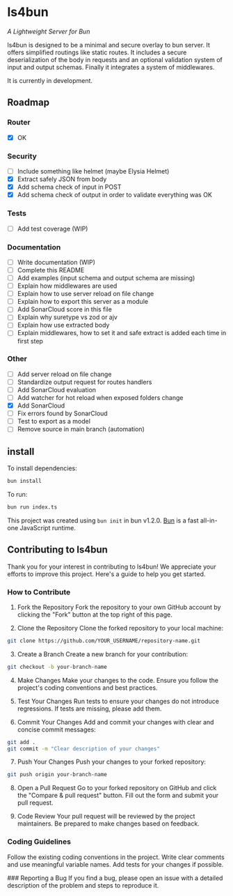 # ls4bun
*A Lightweight Server for Bun*


ls4bun is designed to be a minimal and secure overlay to bun server. It offers simplified routings like static routes. It includes a secure deserialization of the body in requests and an optional validation system of input and output schemas. Finally it integrates a system of middlewares.

It is currently in development.

## Roadmap

### Router
- [X] OK

### Security
- [ ] Include something like helmet (maybe Elysia Helmet)
- [X] Extract safely JSON from body
- [X] Add schema check of input in POST
- [X] Add schema check of output in order to validate everything was OK

### Tests
- [ ] Add test coverage (WIP)

### Documentation
- [ ] Write documentation (WIP)
- [ ] Complete this README
- [ ] Add examples (input schema and output schema are missing)
- [ ] Explain how middlewares are used
- [ ] Explain how to use server reload on file change
- [ ] Explain how to export this server as a module
- [ ] Add SonarCloud score in this file
- [ ] Explain why suretype vs zod or ajv
- [ ] Explain how use extracted body
- [ ] Explain middlewares, how to set it and safe extract is added each time in first step

### Other
- [ ] Add server reload on file change
- [ ] Standardize output request for routes handlers
- [ ] Add SonarCloud evaluation
- [ ] Add watcher for hot reload when exposed folders change
- [X] Add SonarCloud
- [ ] Fix errors found by SonarCloud
- [ ] Test to export as a model
- [ ] Remove source in main branch (automation)

## install
To install dependencies:

```bash
bun install
```

To run:

```bash
bun run index.ts
```

This project was created using `bun init` in bun v1.2.0. [Bun](https://bun.sh) is a fast all-in-one JavaScript runtime.


## Contributing to ls4bun
Thank you for your interest in contributing to ls4bun! We appreciate your efforts to improve this project. Here's a guide to help you get started.

### How to Contribute
1. Fork the Repository
Fork the repository to your own GitHub account by clicking the "Fork" button at the top right of this page.

2. Clone the Repository
Clone the forked repository to your local machine:
```bash
git clone https://github.com/YOUR_USERNAME/repository-name.git
```

3. Create a Branch
Create a new branch for your contribution:
```bash
git checkout -b your-branch-name
```

4. Make Changes
Make your changes to the code. Ensure you follow the project's coding conventions and best practices.

5. Test Your Changes
Run tests to ensure your changes do not introduce regressions. If tests are missing, please add them.

6. Commit Your Changes
Add and commit your changes with clear and concise commit messages:
```bash
git add .
git commit -m "Clear description of your changes"
```

7. Push Your Changes
Push your changes to your forked repository:
```bash
git push origin your-branch-name
```

8. Open a Pull Request
Go to your forked repository on GitHub and click the "Compare & pull request" button. Fill out the form and submit your pull request.

9. Code Review
Your pull request will be reviewed by the project maintainers. Be prepared to make changes based on feedback.

### Coding Guidelines
Follow the existing coding conventions in the project.
Write clear comments and use meaningful variable names.
Add tests for your changes if possible.

### Reporting a Bug
If you find a bug, please open an issue with a detailed description of the problem and steps to reproduce it.